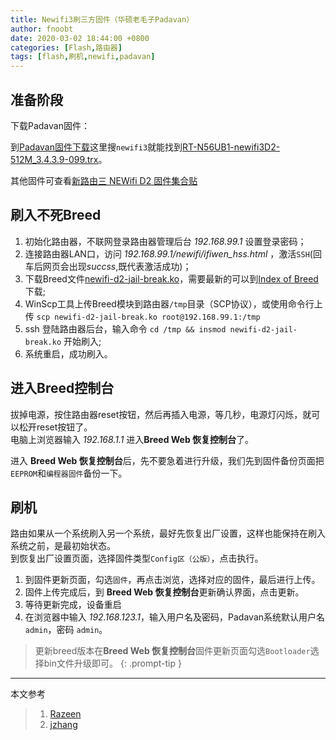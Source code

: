 ```yaml
---
title: Newifi3刷三方固件（华硕老毛子Padavan）
author: fnoobt
date: 2020-03-02 18:44:00 +0800
categories: [Flash,路由器]
tags: [flash,刷机,newifi,padavan]
---
```


## 准备阶段

下载Padavan固件：

到[Padavan固件下载](https://opt.cn2qq.com/padavan/)这里搜`newifi3`就能找到[RT-N56UB1-newifi3D2-512M_3.4.3.9-099.trx](https://opt.cn2qq.com/padavan/RT-N56UB1-newifi3D2-512M_3.4.3.9-099.trx)。

其他固件可查看[新路由三 NEWifi D2 固件集合贴](https://www.right.com.cn/forum/forum.php?mod=viewthread&tid=658359&page=1&extra=#pid3990638)

## 刷入不死Breed

1. 初始化路由器，不联网登录路由器管理后台 _192.168.99.1_ 设置登录密码；
2. 连接路由器LAN口，访问 _192.168.99.1/newifi/ifiwen_hss.html_ ，激活`SSH`(回车后网页会出现*succss*,既代表激活成功)；
3. 下载Breed文件[newifi-d2-jail-break.ko](https://s.razeen.cn/firmwares/newifi-d2-jail-break.ko)，需要最新的可以到[Index of Breed](https://breed.hackpascal.net/)下载;
4. WinScp工具上传Breed模块到路由器`/tmp`目录（SCP协议），或使用命令行上传 `scp newifi-d2-jail-break.ko root@192.168.99.1:/tmp`
5. ssh 登陆路由器后台，输入命令 `cd /tmp && insmod newifi-d2-jail-break.ko` 开始刷入;
6. 系统重启，成功刷入。

## 进入Breed控制台
拔掉电源，按住路由器reset按钮，然后再插入电源，等几秒，电源灯闪烁，就可以松开reset按钮了。  
电脑上浏览器输入 _192.168.1.1_ 进入**Breed Web 恢复控制台**了。

进入 **Breed Web 恢复控制台**后，先不要急着进行升级，我们先到<kbd>固件备份</kbd>页面把`EEPROM`和`编程器固件`备份一下。

## 刷机

路由如果从一个系统刷入另一个系统，最好先恢复出厂设置，这样也能保持在刷入系统之前，是最初始状态。  
到<kbd>恢复出厂设置</kbd>页面，选择固件类型`Config区（公版）`，点击<kbd>执行</kbd>。

1. 到<kbd>固件更新</kbd>页面，勾选`固件`，再点击<kbd>浏览</kbd>，选择对应的固件，最后进行<kbd>上传</kbd>。
2. 固件上传完成后，到 **Breed Web 恢复控制台**更新确认界面，点击<kbd>更新</kbd>。
3. 等待更新完成，设备重启
4. 在浏览器中输入 _192.168.123.1_，输入用户名及密码，Padavan系统默认用户名 `admin`，密码 `admin`。

>更新breed版本在**Breed Web 恢复控制台**<kbd>固件更新</kbd>页面勾选`Bootloader`选择bin文件升级即可。
{: .prompt-tip }

****

本文参考

> 1. [Razeen](https://razeen.me/posts/start-use-newifi3/)
> 2. [jzhang](https://www.jianshu.com/p/6629e5e23274)